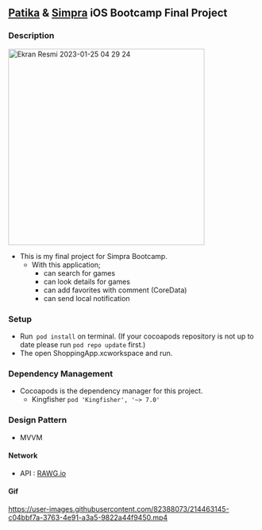 ##   [Patika](https://www.patika.dev) & [Simpra](https://simprasuite.com.tr) iOS Bootcamp Final Project


 ### Description
 <img width="395" alt="Ekran Resmi 2023-01-25 04 29 24" src="https://user-images.githubusercontent.com/82388073/214463249-7ca61652-c916-4168-b72c-a084a838cf56.png">
 
- This is my final project for Simpra Bootcamp.
    - With this application;
        - can search for games
        - can look details for games
        - can add favorites with comment (CoreData)
        - can send local notification
        
        
### Setup
- Run` pod install` on terminal. (If your cocoapods repository is not up to date please run `pod repo update` first.)
- The open ShoppingApp.xcworkspace and run.

### Dependency Management
- Cocoapods is the dependency manager for this project.
    - Kingfisher `pod 'Kingfisher', '~> 7.0'`
    
 ### Design Pattern
- MVVM


 #### Network
- API : [RAWG.io](https://https://rawg.io/apidocs/)

 #### Gif
https://user-images.githubusercontent.com/82388073/214463145-c04bbf7a-3763-4e91-a3a5-9822a44f9450.mp4

